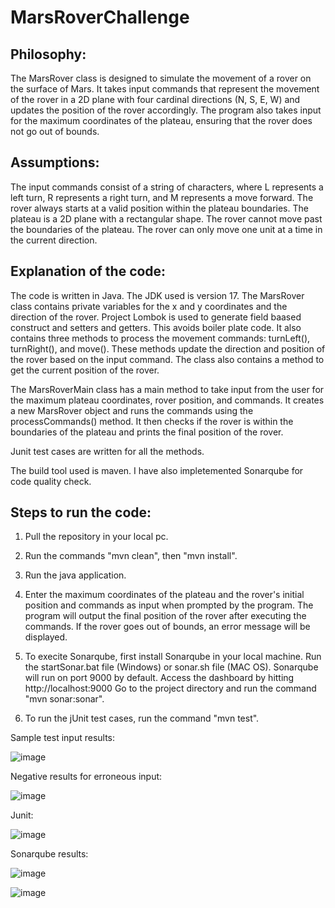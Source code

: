 # MarsRoverChallenge


## Philosophy:

The MarsRover class is designed to simulate the movement of a rover on the surface of Mars. It takes input commands that represent the movement of the rover in a 2D plane with four cardinal directions (N, S, E, W) and updates the position of the rover accordingly. The program also takes input for the maximum coordinates of the plateau, ensuring that the rover does not go out of bounds.

## Assumptions:

The input commands consist of a string of characters, where L represents a left turn, R represents a right turn, and M represents a move forward.
The rover always starts at a valid position within the plateau boundaries.
The plateau is a 2D plane with a rectangular shape.
The rover cannot move past the boundaries of the plateau.
The rover can only move one unit at a time in the current direction.

## Explanation of the code:

The code is written in Java. The JDK used is version 17.
The MarsRover class contains private variables for the x and y coordinates and the direction of the rover. Project Lombok is used to generate field baased construct and setters and getters. This avoids boiler plate code. It also contains three methods to process the movement commands: turnLeft(), turnRight(), and move(). These methods update the direction and position of the rover based on the input command. The class also contains a method to get the current position of the rover.

The MarsRoverMain class has a main method to take input from the user for the maximum plateau coordinates, rover position, and commands. It creates a new MarsRover object and runs the commands using the processCommands() method. It then checks if the rover is within the boundaries of the plateau and prints the final position of the rover.

Junit test cases are written for all the methods.

The build tool used is maven. I have also impletemented Sonarqube for code quality check.

## Steps to run the code:

1. Pull the repository in your local pc.

2. Run the commands "mvn clean", then "mvn install".

3. Run the java application.

4. Enter the maximum coordinates of the plateau and the rover's initial position and commands as input when prompted by the program.
The program will output the final position of the rover after executing the commands. If the rover goes out of bounds, an error message will be displayed.

5. To execite Sonarqube, first install Sonarqube in your local machine.
Run the startSonar.bat file (Windows) or sonar.sh file (MAC OS).
Sonarqube will run on port 9000 by default. Access the dashboard by hitting http://localhost:9000
Go to the project directory and run the command "mvn sonar:sonar".

6. To run the jUnit test cases, run the command "mvn test".

Sample test input results:

![image](https://user-images.githubusercontent.com/22928913/224026819-9400776c-2441-442d-88e1-4b73e4af0724.png)

Negative results for erroneous input:

![image](https://user-images.githubusercontent.com/22928913/224027193-97fcab23-0a78-4084-a277-2d3e67dd54a7.png)

Junit:

![image](https://user-images.githubusercontent.com/22928913/224027479-c9d89c7f-3d4f-4821-baa9-f4a0d25598fd.png)

Sonarqube results:

![image](https://user-images.githubusercontent.com/22928913/224025991-5bd7a231-11ed-4052-9c0a-dacfc18afe60.png)

![image](https://user-images.githubusercontent.com/22928913/224026186-ad486747-a3c4-4e8e-a4ed-a247257286e7.png)
